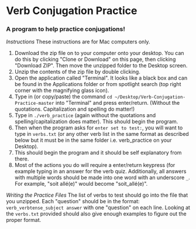 # Verb Conjugation Practice
### A program to help practice conjugations!

*Instructions*
These instructions are for Mac computers only.
1. Download the zip file on to your computer onto your desktop. You can do this by clicking "Clone or Download" on this page, then clicking "Download ZIP". Then move the unzipped folder to the Desktop screen.
2. Unzip the contents of the zip file by double clicking.
3. Open the application called "Terminal". It looks like a black box and can be found in the Applications folder or from spotlight search (top right corner with the magnifying glass icon).
4. Type in (or copy/paste) the command `cd ~/Desktop/Verb-Conjugation-Practice-master` into "Terminal" and press enter/return. (Without the quotations. Capitalization and spelling do matter!)
5. Type in `./verb_practice` (again without the quotations and spelling/capitalization does matter). This should begin the program.
6. Then when the program asks for `enter set to test:`, you will want to type in `verbs.txt` (or any other verb list in the same format as described below but it must be in the same folder i.e. verb_practice on your Desktop).
7. This should begin the program and it should be self explanatory from there.
8. Most of the actions you do will require a enter/return keypress (for example typing in an answer for the verb quiz. Additionally, all answers with multiple words should be made into one word with an underscore `_`. For example, "soit allé(e)" would become "soit_allé(e)".

*Writing the Practice Files*
The list of verbs to test should go into the file that you unzipped. Each "question" should be in the format: `verb_verbtense_subject answer` with one "question" on each line. Looking at the `verbs.txt` provided should also give enough examples to figure out the proper format.
